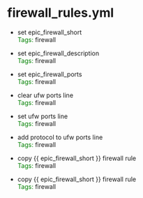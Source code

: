 



# firewall_rules.yml


* set epic_firewall_short  
<font color="green">Tags: </font>firewall

* set epic_firewall_description  
<font color="green">Tags: </font>firewall

* set epic_firewall_ports  
<font color="green">Tags: </font>firewall

* clear ufw ports line  
<font color="green">Tags: </font>firewall

* set ufw ports line  
<font color="green">Tags: </font>firewall

* add protocol to ufw ports line  
<font color="green">Tags: </font>firewall

* copy {{ epic_firewall_short }} firewall rule  
<font color="green">Tags: </font>firewall

* copy {{ epic_firewall_short }} firewall rule  
<font color="green">Tags: </font>firewall